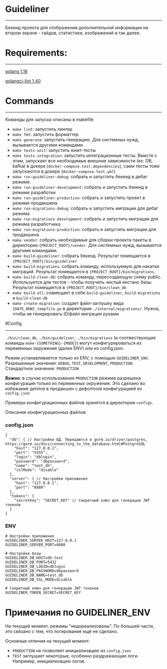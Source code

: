 # Guideliner
___

Бекенд проекта для отображения дополнительной информации на втором экране - гайдов, статистики, изображений и так далее.


# Requirements:
___

[golang 1.16](https://golang.org/dl/)

[golangci-lint 1.40](https://golangci-lint.run/usage/install/)

# Commands
___

Команды для запуска описаны в makefile

+ `make lint`: запустить линтер
+ `make fmt`: запустить форматтер
+ `make generate`: запустить генерацию. Для системных нужд, вызывается другими командами.
+ `make tests-unit`: запустить юнит-тесты
+ `make tests-integration`: запустить интеграционные тесты. Вместе с этим, запускает все необходимые внешние зависимости (ex: DB, kafka) в докере (`docker-compose.test.dependencies`), сами тесты тоже запускаются в докере (`docker-compose.test.yml`)
+ `make run-guideliner-debug`: собрать и запустить бекенд в дебаг режиме.
+ `make run-guideliner-development`: собрать и запустить бекенд в режиме разработки
+ `make run-guideliner-production`: собрать и запустить проект в режиме продакшена
+ `make run-migrations-debug`: собрать и запустить миграции для дебаг режима
+ `make run-migrations-development`: собрать и запустить миграции для режима разработчика
+ `make run-migrations-production`: собрать и запустить миграции для продакшена
+ `make vendor`: собрать необходимые для сборки проекта пакеты в директории `{PROJECT_ROOT}/vendor`. Для системных нужд, вызывается другими командами.
+ `make build-guideliner`: собрать бекенд. Результат помещается в `{PROJECT_ROOT}/bin/guideliner`
+ `make build-migrations`: собрать команду, используемую для накатки миграций. Результат помещается в `{PROJECT_ROOT}/bin/migrations`.
+ `make build-clean-db`: собрать команду, пересоздающую схему public. Используется для тестов - чтобы получить чистый инстанс базы. Результат помещается в `{PROJECT_ROOT}/bin/clean_db`
+ `make build-all`: совмещает в себе `build-guideliner`, `build-migrations` и `build-clean-db`
+ `make create-migration`: создает файл-заглушку вида `{DATE_NOW}_tempfile.go` в директории `./internal/migrations/`. Нужна, чтобы не генерировать ID/файл миграции руками

#Config
___

`./bin/clean_db`, `./bin/guideliner`, `./bin/migrations` (и соотвествующие команды `make-{SOMETHING}-{MODE}`) могут конфигурироваться из переменных окружения (далее ENV) или из config.json.

Режим устанавливается только из ENV, с помощью `GUIDELINER_ENV`. Разрешенные значения: `DEBUG`, `TEST`, `DEVELOPMENT`, `PRODUCTION`. Стандартное значение: `PRODUCTION`

**Важно**: в случае использования `PRODUCTION` режима разрешена конфигурация только из переменных окружения. Это сделано во избежание деплоя в продакшен с дефолтной конфигурацией из `config.json`

Примеры конфигурационных файлов хранятся в директории `configs`.

Описание конфигурационных файлов:

### config.json
```json5
{
  "db": { // Настройки БД. Передаются в gorm.io/driver/postgres, https://gorm.io/docs/connecting_to_the_database.html#PostgreSQL
    "host": "127.0.0.1",
    "port": "5555", 
    "login": "dblogin", 
    "password": "dbpassword", 
    "name": "test_db", 
    "sslMode": "disable" 
  },
  "server": { // Настройки приложения
    "host": "127.0.0.1",
    "port": "8080"
  },
  "tokens": {
    "secretKey": "SECRET_KEY" // Секретный ключ для генерации JWT токенов
  }
}
```

### ENV

```dotenv
# Настройки приложения
GUIDELINER_SERVER_HOST=127.0.0.1
GUIDELINER_SERVER_PORT=8080

# Настройки базы
GUIDELINER_DB_HOST=db-test
GUIDELINER_DB_PORT=5432
GUIDELINER_DB_LOGIN=dblogin
GUIDELINER_DB_PASSWORD=dbpassword
GUIDELINER_DB_NAME=test_db
GUIDELINER_DB_SSL_MODE=disable

# Секретный ключ для генерации JWT токенов
GUIDELINER_TOKEN_SECRET=SECRET_KEY
```

# Примечания по GUIDELINER_ENV

На текущий момент, режимы "недореализованы". По большей части, это связано с тем, что логирование ещё не сделано.

Основные отличия на текущий момент:

+ `PRODUCTION` не позволяет инициализацию из `config.json`
+ `TEST` заглушает некоторые, особенно раздражающие логи. Например, инициализацию логов.
